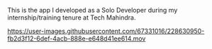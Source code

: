 This is the app I developed as a Solo Developer during my internship/training tenure at Tech Mahindra.


https://user-images.githubusercontent.com/67331016/228630950-fb2d3f12-6def-4acb-888e-e648d41ee614.mov


